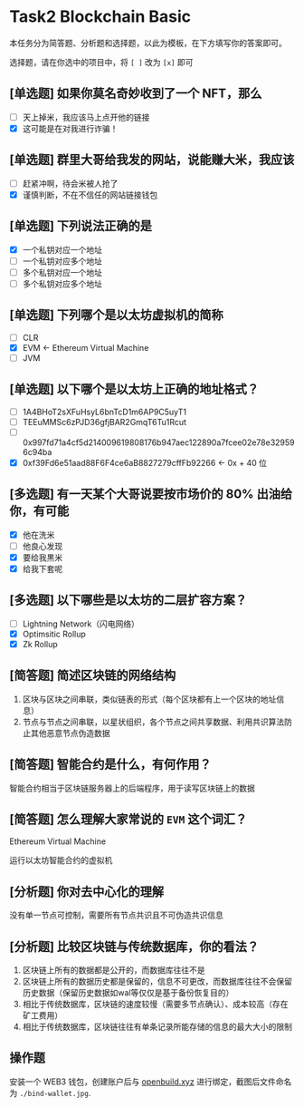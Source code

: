 # Task2 Blockchain Basic

本任务分为简答题、分析题和选择题，以此为模板，在下方填写你的答案即可。

选择题，请在你选中的项目中，将 `[ ]` 改为 `[x]` 即可

## [单选题] 如果你莫名奇妙收到了一个 NFT，那么

- [ ] 天上掉米，我应该马上点开他的链接
- [x] 这可能是在对我进行诈骗！

## [单选题] 群里大哥给我发的网站，说能赚大米，我应该

- [ ] 赶紧冲啊，待会米被人抢了
- [x] 谨慎判断，不在不信任的网站链接钱包

## [单选题] 下列说法正确的是

- [x] 一个私钥对应一个地址
- [ ] 一个私钥对应多个地址
- [ ] 多个私钥对应一个地址
- [ ] 多个私钥对应多个地址

## [单选题] 下列哪个是以太坊虚拟机的简称

- [ ] CLR
- [x] EVM <- Ethereum Virtual Machine
- [ ] JVM

## [单选题] 以下哪个是以太坊上正确的地址格式？

- [ ] 1A4BHoT2sXFuHsyL6bnTcD1m6AP9C5uyT1
- [ ] TEEuMMSc6zPJD36gfjBAR2GmqT6Tu1Rcut
- [ ] 0x997fd71a4cf5d214009619808176b947aec122890a7fcee02e78e329596c94ba
- [x] 0xf39Fd6e51aad88F6F4ce6aB8827279cffFb92266 <- 0x + 40 位

## [多选题] 有一天某个大哥说要按市场价的 80% 出油给你，有可能

- [x] 他在洗米
- [ ] 他良心发现
- [x] 要给我黒米
- [x] 给我下套呢

## [多选题] 以下哪些是以太坊的二层扩容方案？

- [ ] Lightning Network（闪电网络）
- [x] Optimsitic Rollup
- [x] Zk Rollup

## [简答题] 简述区块链的网络结构

1. 区块与区块之间串联，类似链表的形式（每个区块都有上一个区块的地址信息）
2. 节点与节点之间串联，以星状组织，各个节点之间共享数据、利用共识算法防止其他恶意节点伪造数据


## [简答题] 智能合约是什么，有何作用？

智能合约相当于区块链服务器上的后端程序，用于读写区块链上的数据

## [简答题] 怎么理解大家常说的 `EVM` 这个词汇？

Ethereum Virtual Machine

运行以太坊智能合约的虚拟机

## [分析题] 你对去中心化的理解

没有单一节点可控制，需要所有节点共识且不可伪造共识信息

## [分析题] 比较区块链与传统数据库，你的看法？

1. 区块链上所有的数据都是公开的，而数据库往往不是
2. 区块链上所有的数据历史都是保留的，信息不可更改，而数据库往往不会保留历史数据（保留历史数据如wal等仅仅是基于备份恢复目的）
3. 相比于传统数据库，区块链的速度较慢（需要多节点确认）、成本较高（存在矿工费用）
4. 相比于传统数据库，区块链往往有单条记录所能存储的信息的最大大小的限制


## 操作题

安装一个 WEB3 钱包，创建账户后与 [openbuild.xyz](https://openbuild.xyz/profile) 进行绑定，截图后文件命名为 `./bind-wallet.jpg`.